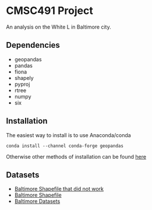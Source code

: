 # CMSC491 Project
An analysis on the White L in Baltimore city.

## Dependencies
* geopandas
* pandas
* fiona
* shapely
* pyproj
* rtree
* numpy
* six

## Installation
The easiest way to install is to use Anaconda/conda
```
conda install --channel conda-forge geopandas
```
Otherwise other methods of installation can be found [here](http://geopandas.org/install.html)

## Datasets
* [Baltimore Shapefile that did not work](http://gis-baltimore.opendata.arcgis.com/)
* [Baltimore Shapefile](https://www.census.gov/cgi-bin/geo/shapefiles2010/main)
* [Baltimore Datasets](https://data.baltimorecity.gov/)
